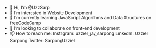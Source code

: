 - 👋 Hi, I’m @UzzSarp
- 👀 I’m interested in Website Development
- 🌱 I’m currently learning JavaScript Algorithms and Data Structures on freeCodeCamp
- 💞️ I’m looking to collaborate on front-end development
- 📫 How to reach me:
      Instagram: uzziel_jay_sarpong
      LinkedIn: Uzziel Sarpong
      Twitter: SarpongUzziel

<!---
UzzSarp/UzzSarp is a ✨ special ✨ repository because its `README.md` (this file) appears on your GitHub profile.
You can click the Preview link to take a look at your changes.
--->
